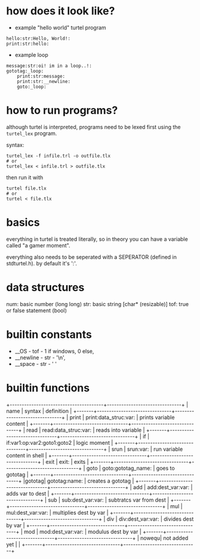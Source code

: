 # how does it look like?

- example "hello world" turtel program
```
hello:str:Hello, World!:
print:str:hello:
```
- example loop
```
message:str:oi! im in a loop..!:
gototag:_loop:
	print:str:message:
	print:str:__newline:
	goto:_loop:
```

# how to run programs?

although turtel is interpreted, programs need to be lexed first using the `turtel_lex` program.

syntax:
```
turtel_lex -f infile.trl -o outfile.tlx
# or
turtel_lex < infile.trl > outfile.tlx
```

then run it with
```
turtel file.tlx
# or
turtel < file.tlx
```

# basics

everything in turtel is treated literally, so in theory you can have a variable called "a gamer moment".

everything also needs to be seperated with a SEPERATOR (defined in stdturtel.h). by default it's ':'.

# data structures

num: basic number (long long)
str: basic string [char\* (resizable)]
tof: true or false statement (bool)

# builtin constants

- \_\_OS - tof - 1 if windows, 0 else,
- \_\_newline - str - '\\n',
- \_\_space - str - ' '

# builtin functions

+---------------------------------------+-------------------------------+
| name	| syntax			| definition			|
+-------+-------------------------------+-------------------------------+
| print	| print:data_struc:var:		| prints variable content	|
+-------+-------------------------------+-------------------------------+
| read	| read:data_struc:var:		| reads into variable		|
+-------+-------------------------------+-------------------------------+
| if	| if:var1:op:var2:goto1:goto2	| logic moment			|
+-------+-------------------------------+-------------------------------+
| srun	| srun:var:			| run variable content in shell	|
+-------+-------------------------------+-------------------------------+
| exit	| exit:				| exits				|
+-------+-------------------------------+-------------------------------+
| goto	| goto:gototag_name:		| goes to gototag		|
+-------+-------------------------------+-------------------------------+
|gototag| gototag:name:			| creates a gototag		|
+-------+-------------------------------+-------------------------------+
| add	| add:dest_var:var:		| adds var to dest		|
+-------+-------------------------------+-------------------------------+
| sub	| sub:dest_var:var:		| subtratcs var from dest	|
+-------+-------------------------------+-------------------------------+
| mul	| mul:dest_var:var:		| multiplies dest by var	|
+-------+-------------------------------+-------------------------------+
| div	| div:dest_var:var:		| divides dest by var		|
+-------+-------------------------------+-------------------------------+
| mod	| mod:dest_var:var:		| modulus dest by var		|
+-------+-------------------------------+-------------------------------+
| nowequ| not added yet			|				|
+-------+-------------------------------+-------------------------------+
